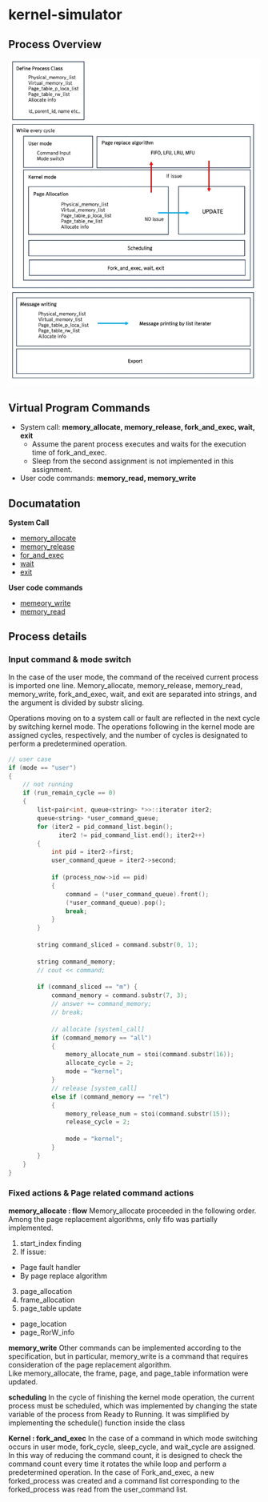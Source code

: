 # kernel-simulator

## Process Overview
<p align="center">
  <img src="docs/imgs/process_overview.jpg" alt="drawing" width="600"/>
</p>


## Virtual Program Commands
- System call: **memory_allocate, memory_release, fork_and_exec, wait, exit**
  - Assume the parent process executes and waits for the execution time of fork_and_exec.
  - Sleep from the second assignment is not implemented in this assignment.
- User code commands: **memory_read, memory_write**

## Documatation

**System Call**
- [memory_allocate](docs/memory_allocate.md)
- [memory_release](docs/memory_release.md)
- [for_and_exec](docs/fork_and_exec.md)
- [wait](docs/wait.md)
- [exit](docs/exit.md)

**User code commands**
- [memeory_write](docs/memory_write.md)
- [memory_read](docs/memory_read.md)

## Process details

### Input command & mode switch
In the case of the user mode, the command of the received current process is imported one line. Memory_allocate, memory_release, memory_read, memory_write, fork_and_exec, wait, and exit are separated into strings, and the argument is divided by substr slicing.  

Operations moving on to a system call or fault are reflected in the next cycle by switching kernel mode. The operations following in the kernel mode are assigned cycles, respectively, and the number of cycles is designated to perform a predetermined operation.

```cpp
// user case
if (mode == "user")
{
    // not running
    if (run_remain_cycle == 0)
    {
        list<pair<int, queue<string> *>>::iterator iter2;
        queue<string> *user_command_queue;
        for (iter2 = pid_command_list.begin();
              iter2 != pid_command_list.end(); iter2++)
        {
            int pid = iter2->first;
            user_command_queue = iter2->second;

            if (process_now->id == pid)
            {
                command = (*user_command_queue).front();
                (*user_command_queue).pop();
                break;
            }
        }

        string command_sliced = command.substr(0, 1);

        string command_memory;
        // cout << command;

        if (command_sliced == "m") {
            command_memory = command.substr(7, 3);
            // answer += command_memory;
            // break;

            // allocate [systeml_call]
            if (command_memory == "all")
            {
                memory_allocate_num = stoi(command.substr(16));
                allocate_cycle = 2;
                mode = "kernel";
            }
            // release [system_call]
            else if (command_memory == "rel")
            {
                memory_release_num = stoi(command.substr(15));
                release_cycle = 2;

                mode = "kernel";
            }
        }
    }
}
```

### Fixed actions & Page related command actions
**memory_allocate : flow**
Memory_allocate proceeded in the following order.
Among the page replacement algorithms, only fifo was partially implemented.
1. start_index finding
2. If issue:
  - Page fault handler
  - By page replace algorithm
3. page_allocation
4. frame_allocation
5. page_table update
  - page_location
  - page_RorW_info

**memory_write**
Other commands can be implemented according to the specification, but in particular, memory_write is a command that requires consideration of the page replacement algorithm.  
Like memory_allocate, the frame, page, and page_table information were updated.

**scheduling**
In the cycle of finishing the kernel mode operation, the current process must be scheduled, which was implemented by changing the state variable of the process from Ready to Running. It was simplified by implementing the schedule() function inside the class

**Kernel : fork_and_exec**
In the case of a command in which mode switching occurs in user mode, fork_cycle, sleep_cycle, and wait_cycle are assigned. In this way of reducing the command count, it is designed to check the command count every time it rotates the while loop and perform a predetermined operation. In the case of Fork_and_exec, a new forked_process was created and a command list corresponding to the forked_process was read from the user_command list.